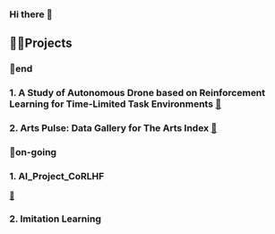### Hi there 👋



<h2>🏄‍♀️Projects</h2>
<h3>🥳end</h3>

### 1. A Study of Autonomous Drone based on Reinforcement Learning for Time-Limited Task Environments [🔗](https://github.com/eunjuyummy/autonomous-drone-flight-project)

### 2. Arts Pulse: Data Gallery for The Arts Index [🔗](https://github.com/eunjuyummy/Arts_Pulse)

<h3>🏃on-going</h3>

### 1. AI_Project_CoRLHF
[🔗](https://github.com/eunjuyummy/AI_Project_CoRLHF)

### 2. Imitation Learning

<!--
**eunjuyummy/eunjuyummy** is a ✨ _special_ ✨ repository because its `README.md` (this file) appears on your GitHub profile.

Here are some ideas to get you started:

- 🔭 I’m currently working on ...
- 🌱 I’m currently learning ...
- 👯 I’m looking to collaborate on ...
- 🤔 I’m looking for help with ...
- 💬 Ask me about ...
- 📫 How to reach me: ...
- 😄 Pronouns: ...
- ⚡ Fun fact: ...
-->
